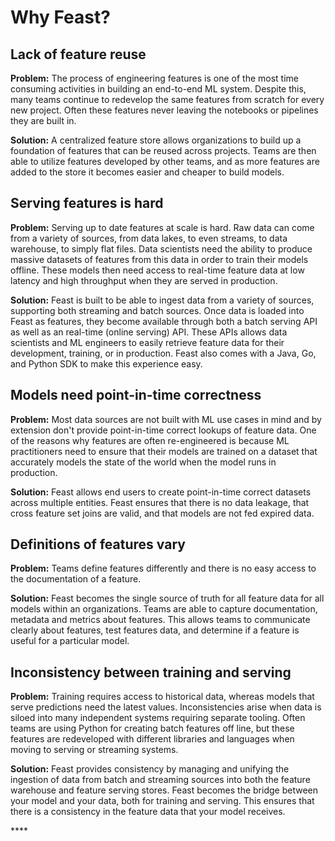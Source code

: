 # Why Feast?

## Lack of feature reuse

**Problem:** The process of engineering features is one of the most time consuming activities in building an end-to-end ML system. Despite this, many teams continue to redevelop the same features from scratch for every new project. Often these features never leaving the notebooks or pipelines they are built in.

**Solution:** A centralized feature store allows organizations to build up a foundation of features that can be reused across projects. Teams are then able to utilize features developed by other teams, and as more features are added to the store it becomes easier and cheaper to build models.

## Serving features is hard

**Problem:** Serving up to date features at scale is hard. Raw data can come from a variety of sources, from data lakes, to even streams, to data warehouse, to simply flat files. Data scientists need the ability to produce massive datasets of features from this data in order to train their models offline. These models then need access to real-time feature data at low latency and high throughput when they are served in production.

**Solution:** Feast is built to be able to ingest data from a variety of sources, supporting both streaming and batch sources. Once data is loaded into Feast as features, they become available through both a batch serving API as well as an real-time \(online serving\) API. These APIs allows data scientists and ML engineers to easily retrieve feature data for their development, training, or in production. Feast also comes with a Java, Go, and Python SDK to make this experience easy.

## **Models need point-in-time correctness**

**Problem:** Most data sources are not built with ML use cases in mind and by extension don't provide point-in-time correct lookups of feature data. One of the reasons why features are often re-engineered is because ML practitioners need to ensure that their models are trained on a dataset that accurately models the state of the world when the model runs in production.

**Solution:** Feast allows end users to create point-in-time correct datasets across multiple entities. Feast ensures that there is no data leakage, that cross feature set joins are valid, and that models are not fed expired data.

## Definitions of features vary

**Problem:** Teams define features differently and there is no easy access to the documentation of a feature.

**Solution:** Feast becomes the single source of truth for all feature data for all models within an organizations. Teams are able to capture documentation, metadata and metrics about features. This allows teams to communicate clearly about features, test features data, and determine if a feature is useful for a particular model.

## **Inconsistency between training and serving**

**Problem:** Training requires access to historical data, whereas models that serve predictions need the latest values. Inconsistencies arise when data is siloed into many independent systems requiring separate tooling. Often teams are using Python for creating batch features off line, but these features are redeveloped with different libraries and languages when moving to serving or streaming systems.

**Solution:** Feast provides consistency by managing and unifying the ingestion of data from batch and streaming sources into both the feature warehouse and feature serving stores. Feast becomes the bridge between your model and your data, both for training and serving. This ensures that there is a consistency in the feature data that your model receives.

\*\*\*\*

